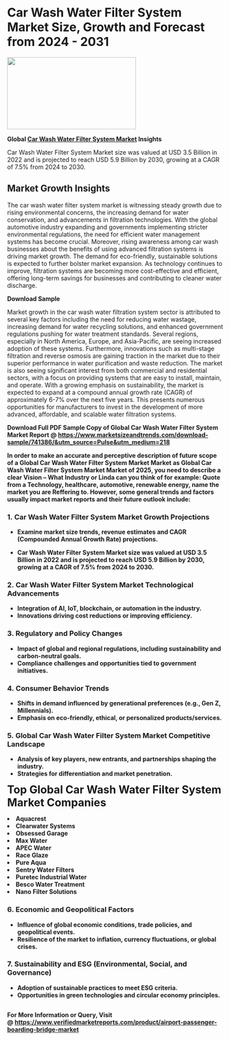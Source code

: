 <H1>Car Wash Water Filter System Market Size, Growth and Forecast from 2024 - 2031</H1><img class="aligncenter size-medium wp-image-584254" src="https://thirdeyenews.in/wp-content/uploads/2024/09/Global-Market-Research-300x168.jpeg" alt="" width="300" height="168" /><p><strong>Global&nbsp;<a href="https://www.marketsizeandtrends.com/download-sample/741386/&amp;utm_source=Pulse&amp;utm_medium=218">Car Wash Water Filter System Market</a> Insights</strong></p><p>Car Wash Water Filter System Market size was valued at USD 3.5 Billion in 2022 and is projected to reach USD 5.9 Billion by 2030, growing at a CAGR of 7.5% from 2024 to 2030.</p><p><h2>Market Growth Insights</h2> <p>The car wash water filter system market is witnessing steady growth due to rising environmental concerns, the increasing demand for water conservation, and advancements in filtration technologies. With the global automotive industry expanding and governments implementing stricter environmental regulations, the need for efficient water management systems has become crucial. Moreover, rising awareness among car wash businesses about the benefits of using advanced filtration systems is driving market growth. The demand for eco-friendly, sustainable solutions is expected to further bolster market expansion. As technology continues to improve, filtration systems are becoming more cost-effective and efficient, offering long-term savings for businesses and contributing to cleaner water discharge.</p> <p><strong>Download Sample</strong></p> <p>Market growth in the car wash water filtration system sector is attributed to several key factors including the need for reducing water wastage, increasing demand for water recycling solutions, and enhanced government regulations pushing for water treatment standards. Several regions, especially in North America, Europe, and Asia-Pacific, are seeing increased adoption of these systems. Furthermore, innovations such as multi-stage filtration and reverse osmosis are gaining traction in the market due to their superior performance in water purification and waste reduction. The market is also seeing significant interest from both commercial and residential sectors, with a focus on providing systems that are easy to install, maintain, and operate. With a growing emphasis on sustainability, the market is expected to expand at a compound annual growth rate (CAGR) of approximately 6-7% over the next five years. This presents numerous opportunities for manufacturers to invest in the development of more advanced, affordable, and scalable water filtration systems.</p> <p><strong></p><p><span class=""><strong>Download Full PDF Sample Copy of Global Car Wash Water Filter System Market Report</strong> @ <a href="https://www.marketsizeandtrends.com/download-sample/741386/&amp;utm_source=Pulse&amp;utm_medium=218" target="_blank">https://www.marketsizeandtrends.com/download-sample/741386/&amp;utm_source=Pulse&amp;utm_medium=218</a></span></p><p>In order to make an accurate and perceptive description of future scope of a Global&nbsp;Car Wash Water Filter System Market Market as Global&nbsp;Car Wash Water Filter System Market Market of 2025, you need to describe a clear Vision &ndash; What Industry or Linda can you think of for example: Quote from a Technology, healthcare, automotive, renewable energy, name the market you are Reffering to. However, some general trends and factors usually impact market reports and their future outlook include:</p><h3>1.&nbsp;<strong>Car Wash Water Filter System Market Growth Projections</strong></h3><ul><li>Examine market size trends, revenue estimates and CAGR (Compounded Annual Growth Rate) projections.</li><li><p>Car Wash Water Filter System Market size was valued at USD 3.5 Billion in 2022 and is projected to reach USD 5.9 Billion by 2030, growing at a CAGR of 7.5% from 2024 to 2030.</p></li></ul><h3>2.&nbsp;<strong>Car Wash Water Filter System Market Technological Advancements</strong></h3><ul><li>Integration of AI, IoT, blockchain, or automation in the industry.</li><li>Innovations driving cost reductions or improving efficiency.</li></ul><h3>3.&nbsp;<strong>Regulatory and Policy Changes</strong></h3><ul><li>Impact of global and regional regulations, including sustainability and carbon-neutral goals.</li><li>Compliance challenges and opportunities tied to government initiatives.</li></ul><h3>4.&nbsp;<strong>Consumer Behavior Trends</strong></h3><ul><li>Shifts in demand influenced by generational preferences (e.g., Gen Z, Millennials).</li><li>Emphasis on eco-friendly, ethical, or personalized products/services.</li></ul><h3>5.&nbsp;<strong>Global Car Wash Water Filter System Market Competitive Landscape</strong></h3><ul><li>Analysis of key players, new entrants, and partnerships shaping the industry.</li><li>Strategies for differentiation and market penetration.</li></ul><p data-pm-slice="1 1 []"><span style="color: inherit; font-family: inherit; font-size: 25px;">Top Global Car Wash Water Filter System Market Companies</span></p><div class="" data-test-id=""><p><li>Aquacrest</li><li> Clearwater Systems</li><li> Obsessed Garage</li><li> Max Water</li><li> APEC Water</li><li> Race Glaze</li><li> Pure Aqua</li><li> Sentry Water Filters</li><li> Puretec Industrial Water</li><li> Besco Water Treatment</li><li> Nano Filter Solutions</li></p></div><h3>6.&nbsp;<strong>Economic and Geopolitical Factors</strong></h3><ul><li>Influence of global economic conditions, trade policies, and geopolitical events.</li><li>Resilience of the market to inflation, currency fluctuations, or global crises.</li></ul><h3>7.&nbsp;<strong>Sustainability and ESG (Environmental, Social, and Governance)</strong></h3><ul><li>Adoption of sustainable practices to meet ESG criteria.</li><li>Opportunities in green technologies and circular economy principles.</li></ul><h2><strong style="font-size: 14px;">For More Information or Query, Visit @&nbsp;</strong><a style="background-color: #ffffff; font-size: 14px;" href="https://www.marketsizeandtrends.com/report/car-wash-water-filter-system-market/" target="_blank">https://www.verifiedmarketreports.com/product/airport-passenger-boarding-bridge-market</a></h2>
